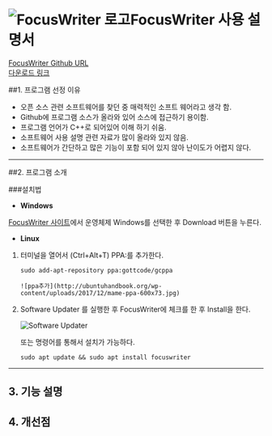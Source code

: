 ﻿
**![FocusWriter 로고](https://gottcode.org/focuswriter/icon48.png)FocusWriter 사용 설명서**
============================
[FocusWriter Github URL](https://github.com/gottcode/focuswriter.git)  
[다운로드 링크](https://gottcode.org/focuswriter/)


##1. 프로그램 선정 이유 

* 오픈 소스 관련 소프트웨어를 찾던 중 매력적인 소프트 웨어라고 생각 함.
* Github에 프로그램 소스가 올라와 있어 소스에 접근하기 용이함. 
* 프로그램 언어가 C++로 되어있어 이해 하기 쉬움.
* 소프트웨어 사용 설명 관련 자료가 많이 올라와 있지 않음. 
* 소프트웨어가 간단하고 많은 기능이 포함 되어 있지 않아 난이도가 어렵지 않다. 

-----------------------------

##2. 프로그램 소개 

###설치법


* **Windows**

 [FocusWriter 사이트](https://gottcode.org/focuswriter/)에서 운영체제 Windows를 선택한 후 Download 버튼을 누른다.
 
* **Linux**
 
 1. 터미널을 열어서 (Ctrl+Alt+T) PPA:를 추가한다.

	   `sudo add-apt-repository ppa:gottcode/gcppa`
   
		![ppa추가](http://ubuntuhandbook.org/wp-content/uploads/2017/12/mame-ppa-600x73.jpg)
 2.  Software Updater 를 실행한 후 FocusWriter에 체크를 한 후 Install을 한다.

		![Software Updater](http://ubuntuhandbook.org/wp-content/uploads/2016/08/upgrade-focuswriter.jpg)

		또는 명령어를 통해서 설치가 가능하다.
		
		`sudo apt update && sudo apt install focuswriter`

----------------------------------


## 3. 기능 설명 

## 4. 개선점 
